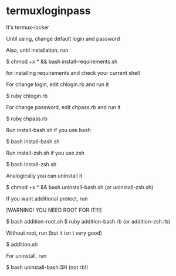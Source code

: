 # termuxloginpass

It's termux-locker

Until using, change default login and password

Also, until installation, run

$ chmod +x * && bash install-requirements.sh

for installing requirements and check your current shell

For change login, edit chlogin.rb and run it

$ ruby chlogin.rb

For change password, edit chpass.rb and run it

$ ruby chpass.rb

Run install-bash.sh if you use bash

$ bash install-bash.sh

Run install-zsh.sh if you use zsh

$ bash install-zsh.sh

Analogically you can uninstall it

$ chmod +x * && bash uninstall-bash.sh (or uninstall-zsh.sh)

If you want additional protect, run

[WARNING! YOU NEED ROOT FOR IT!!!]

$ bash addition-root.sh
$ ruby addition-bash.rb (or addition-zsh.rb)

Without root, run (but it isn t very good)

$ addition.sh

For uninstall, run

$ bash uninstall-bash.SH (not rb!)
